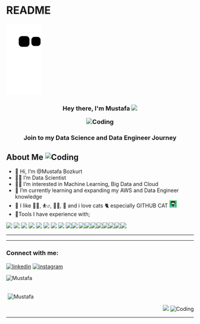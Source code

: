 # README
![snake svg](https://github.com/HalilHopa/HalilHopa/blob/output/github-contribution-grid-snake.svg)
<h3 align="center">Hey there, I'm Mustafa  <img src="https://media.giphy.com/media/hvRJCLFzcasrR4ia7z/giphy.gif" width="28">
<p> <img alt="Coding" width="360" height="200" src="https://upload.wikimedia.org/wikipedia/commons/e/ec/World_Map_Blank.svg" >
<h3 align="center">Join to my Data Science and Data Engineer Journey


##  About Me <img alt="Coding" width="180" height="100" src="https://user-images.githubusercontent.com/96360040/159109581-3db59e5e-0c1d-4ddf-8cb0-58c58185f07c.png" >

- 👋 Hi, I’m @Mustafa Bozkurt
- 👨‍🎓 I’m Data Scientist
- 👨‍🏫 I’m interested in Machine Learning, Big Data and Cloud
- 👀 I’m currently learning and expanding my AWS and Data Engineer knowledge
- 🥇 I like 🏊‍♂, ⛹‍♂, 🚵‍♂, 🎣 and i love cats 🐈 especially GITHUB CAT <img src="https://raw.githubusercontent.com/Potential17/Potential17/master/github-logo-octocat-.gif" width="4%">
- 💞Tools I have experience with;
<p> <img src="https://logos-world.net/wp-content/uploads/2021/08/Amazon-Web-Services-AWS-Emblem.png" width="10%"> <img src="https://cdn.wmaraci.com/nedir/Microsoft-Azure.png" width="10%"> <img src="https://1000logos.net/wp-content/uploads/2020/05/Logo-Google-Cloud.jpg" width="10%"> <img src="https://upload.wikimedia.org/wikipedia/commons/thumb/f/f8/Python_logo_and_wordmark.svg/2560px-Python_logo_and_wordmark.svg.png" width="15%"> <img src="https://seeklogo.com/images/M/MySQL-logo-F6FF285A58-seeklogo.com.png" width="12%"> <img src="https://seeklogo.com/images/D/docker-logo-6D6F987702-seeklogo.com.png" width="9%"> <img src="https://blogs.vmware.com/canada/files/2018/07/Kubernetes-logo.png" width="14%"> <img src="https://www.vectorlogo.zone/logos/jenkins/jenkins-ar21.svg" width="12%"> <img src="https://marka-logo.com/wp-content/uploads/2020/09/Linux-Logo.png" width="10%"><img src="https://www.gstatic.com/devrel-devsite/prod/vcf74735f7c06cd017eb0bfd91ed83c965bdd5f0cbef3dc678f0e1f5f31be7e67/tensorflow/images/lockup.svg" width="30%">   <img src="https://miro.medium.com/max/1400/0*DdYAfo_NsnAeHrur" width="20%"><img src="https://upload.wikimedia.org/wikipedia/commons/thumb/f/f3/Apache_Spark_logo.svg/2560px-Apache_Spark_logo.svg.png" width="20%"><img src="https://upload.wikimedia.org/wikipedia/commons/d/de/AirflowLogo.png" width="20%"><img src="https://upload.wikimedia.org/wikipedia/commons/thumb/0/04/Terraform_Logo.svg/1280px-Terraform_Logo.svg.png" width="20%"><img src="https://www.vectorlogo.zone/logos/ansible/ansible-ar21.png" width="20%"><img src="https://www.vectorlogo.zone/logos/grafana/grafana-ar21.png" width="20%"><img src="https://logowik.com/content/uploads/images/microsoft-power-bi4194.jpg" width="20%"><img src="https://sybyl.com/wp-content/uploads/2019/11/Tableau-Logo-for-website.jpg" width="20%">



----------------

---------------
 <h3 align="left">Connect with me:</h3>
<p align="left">

  [<img align="center" src="https://upload.wikimedia.org/wikipedia/commons/thumb/c/ca/LinkedIn_logo_initials.png/600px-LinkedIn_logo_initials.png" color="white" alt="linkedin" height="30" width="40" />](https://www.linkedin.com/in/mustafa-bozkurt-3405a91a5/)
 [<img align="center" src="https://upload.wikimedia.org/wikipedia/commons/thumb/7/7e/Gmail_icon_%282020%29.svg/512px-Gmail_icon_%282020%29.svg.png?20201210105308" background-color="white" alt="instagram" height="30" width="40" />](mailto:mwolf845300@gmail.com)

<p><img  align="left" src="https://github-readme-stats.vercel.app/api/top-langs/?username=Mustafabozkurt84&langs_count=10&theme=cobalt&layout=compact" alt="Mustafa" /></p>
<br><br>
<p>&nbsp;<img align="center" src="https://github-readme-stats.vercel.app/api?username=Mustafabozkurt84&show_icons=true&theme=cobalt" alt="Mustafa" /></p>
 
  
[ <p align="right"> ![](https://img.shields.io/badge/dynamic/json?color=000000&label=GitHub&query=%24.data.totalSubs&suffix=%20followers&url=https%3A%2F%2Fapi.spencerwoo.com%2Fsubstats%2F%3Fsource%3Dgithub%26queryKey%3DMustafaBozkurt84)](https://github.com/Mustafabozkurt84) <img alt="Coding" width="90" height="19" src="https://komarev.com/ghpvc/?username=Mustafabozkurt84&label=Profile%20views&color=129e00&style=plastic" alt="Mustafa" /></p> 
<hr> 
 <!---
Mustafabozkurt84/Mustafabozkurt84 is a ✨ special ✨ repository because its `README.md` (this file) appears on your GitHub profile.
You can click the Preview link to take a look at your changes.
--->